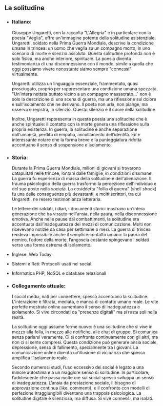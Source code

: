## La solitudine


- ### **Italiano:**  
	Giuseppe Ungaretti, con la raccolta "L'Allegria" e in particolare con la poesia "Veglia", offre un'immagine potente della solitudine esistenziale. Ungaretti, soldato nella Prima Guerra Mondiale, descrive la condizione umana in trincea: un uomo che veglia su un compagno morto, in uno scenario di morte e silenzio assoluto. Questa solitudine profonda non è solo fisica, ma anche interiore, spirituale. La poesia diventa testimonianza di una disconnessione con il mondo, simile a quella che oggi possiamo vivere nonostante siamo sempre "connessi" virtualmente.
	
	Ungaretti utilizza un linguaggio essenziale, frammentato, quasi prosciugato, proprio per rappresentare una condizione umana spezzata. "Un’intera nottata buttato vicino a un compagno massacrato..." non è solo la descrizione di una scena di guerra, ma una riflessione sul dolore e sull'isolamento che ne derivano. Il poeta non urla, non piange, ma osserva e registra, in silenzio. Questo silenzio è il cuore della solitudine.
	
	Inoltre, Ungaretti rappresenta in questa poesia una solitudine che è anche spirituale: il contatto con la morte genera una riflessione sulla propria esistenza. In guerra, la solitudine è anche separazione dall'umanità, perdita di empatia, annullamento dell’identità. Ed è interessante notare che la forma breve e la punteggiatura ridotta accentuano il senso di sospensione e isolamento.



- ### **Storia:**  
	Durante la Prima Guerra Mondiale, milioni di giovani si trovarono catapultati nelle trincee, lontani dalle famiglie, in condizioni disumane. La guerra fu esperienza di massa della solitudine e dell'alienazione. Il trauma psicologico della guerra trasformò la percezione dell'individuo e del suo posto nella società. La cosiddetta "follia di guerra" (shell shock) fu una delle conseguenze più devastanti, e molti scrittori, tra cui Ungaretti, ne resero testimonianza letteraria.
	
	Le lettere dei soldati, i diari, i documenti storici mostrano un'intera generazione che ha vissuto nell'ansia, nella paura, nella disconnessione emotiva. Anche nelle pause dai combattimenti, la solitudine era accentuata dall’inadeguatezza dei mezzi di comunicazione. Molti non ricevevano notizie da casa per settimane o mesi. La guerra di trincea rendeva impossibile anche il semplice contatto umano: la paura del nemico, l’odore della morte, l’angoscia costante spingevano i soldati verso una forma estrema di isolamento.



- Inglese:
	Web Today



- Sistemi e Reti:
	Protocolli usati nei social.



- Informatica
	 PHP, NoSQL e database relazionali



- ### **Collegamento attuale:**  
	I social media, nati per connettere, spesso accentuano la solitudine. L'interazione è filtrata, mediata, e manca di contatto umano reale. Le vite perfette mostrate online aumentano il senso di inadeguatezza e isolamento. Si vive circondati da "presenze digitali" ma si resta soli nella realtà.
	
	La solitudine oggi assume forme nuove: è una solitudine che si vive in mezzo alla folla, in mezzo alle notifiche, alle chat di gruppo. Si comunica senza parlarsi veramente. Ci si confronta continuamente con gli altri, ma non ci si sente compresi. Questa condizione può generare ansia sociale, depressione, senso di fallimento, specialmente tra i giovani. La comunicazione online diventa un’illusione di vicinanza che spesso amplifica l’isolamento reale.
	
	Secondo numerosi studi, l’uso eccessivo dei social è legato a una minore autostima e a un maggiore senso di solitudine. In particolare, l’adolescente che passa molte ore sui social spesso sviluppa un senso di inadeguatezza. L’ansia da prestazione sociale, il bisogno di approvazione continua (like, commenti), e il confronto con modelli di perfezione irraggiungibili diventano una trappola psicologica. La solitudine digitale è silenziosa, ma diffusa. Si vive connessi, ma isolati.
